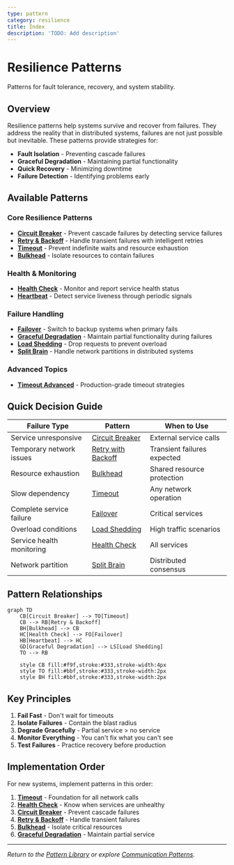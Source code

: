 ```yaml
---
type: pattern
category: resilience
title: Index
description: 'TODO: Add description'
---
```


# Resilience Patterns

Patterns for fault tolerance, recovery, and system stability.

## Overview

Resilience patterns help systems survive and recover from failures. They address the reality that in distributed systems, failures are not just possible but inevitable. These patterns provide strategies for:

- **Fault Isolation** - Preventing cascade failures
- **Graceful Degradation** - Maintaining partial functionality
- **Quick Recovery** - Minimizing downtime
- **Failure Detection** - Identifying problems early

## Available Patterns

### Core Resilience Patterns
- **[Circuit Breaker](circuit-breaker.md)** - Prevent cascade failures by detecting service failures
- **[Retry & Backoff](retry-backoff.md)** - Handle transient failures with intelligent retries
- **[Timeout](timeout.md)** - Prevent indefinite waits and resource exhaustion
- **[Bulkhead](bulkhead.md)** - Isolate resources to contain failures

### Health & Monitoring
- **[Health Check](health-check.md)** - Monitor and report service health status
- **[Heartbeat](heartbeat.md)** - Detect service liveness through periodic signals

### Failure Handling
- **[Failover](failover.md)** - Switch to backup systems when primary fails
- **[Graceful Degradation](graceful-degradation.md)** - Maintain partial functionality during failures
- **[Load Shedding](load-shedding.md)** - Drop requests to prevent overload
- **[Split Brain](split-brain.md)** - Handle network partitions in distributed systems

### Advanced Topics
- **[Timeout Advanced](timeout-advanced.md)** - Production-grade timeout strategies

## Quick Decision Guide

| Failure Type | Pattern | When to Use |
|--------------|---------|-------------|
| Service unresponsive | [Circuit Breaker](circuit-breaker.md) | External service calls |
| Temporary network issues | [Retry with Backoff](retry-backoff.md) | Transient failures expected |
| Resource exhaustion | [Bulkhead](bulkhead.md) | Shared resource protection |
| Slow dependency | [Timeout](timeout.md) | Any network operation |
| Complete service failure | [Failover](failover.md) | Critical services |
| Overload conditions | [Load Shedding](load-shedding.md) | High traffic scenarios |
| Service health monitoring | [Health Check](health-check.md) | All services |
| Network partition | [Split Brain](split-brain.md) | Distributed consensus |

## Pattern Relationships

```mermaid
graph TD
    CB[Circuit Breaker] --> TO[Timeout]
    CB --> RB[Retry & Backoff]
    BH[Bulkhead] --> CB
    HC[Health Check] --> FO[Failover]
    HB[Heartbeat] --> HC
    GD[Graceful Degradation] --> LS[Load Shedding]
    TO --> RB
    
    style CB fill:#f9f,stroke:#333,stroke-width:4px
    style TO fill:#bbf,stroke:#333,stroke-width:2px
    style BH fill:#bbf,stroke:#333,stroke-width:2px
```

## Key Principles

1. **Fail Fast** - Don't wait for timeouts
2. **Isolate Failures** - Contain the blast radius
3. **Degrade Gracefully** - Partial service > no service
4. **Monitor Everything** - You can't fix what you can't see
5. **Test Failures** - Practice recovery before production

## Implementation Order

For new systems, implement patterns in this order:

1. **[Timeout](timeout.md)** - Foundation for all network calls
2. **[Health Check](health-check.md)** - Know when services are unhealthy
3. **[Circuit Breaker](circuit-breaker.md)** - Prevent cascade failures
4. **[Retry & Backoff](retry-backoff.md)** - Handle transient failures
5. **[Bulkhead](bulkhead.md)** - Isolate critical resources
6. **[Graceful Degradation](graceful-degradation.md)** - Maintain partial service

---

*Return to the [Pattern Library](../index.md) or explore [Communication Patterns](../../pattern-library/communication.md/index.md).*